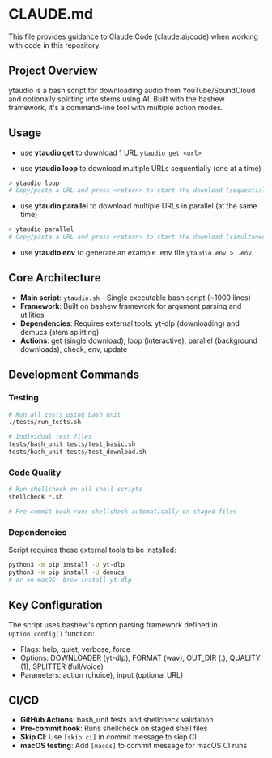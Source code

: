 # CLAUDE.md

This file provides guidance to Claude Code (claude.ai/code) when working with code in this repository.

## Project Overview

ytaudio is a bash script for downloading audio from YouTube/SoundCloud and optionally splitting into stems using AI.
Built with the bashew framework, it's a command-line tool with multiple action modes.

## Usage

* use **ytaudio get** to download 1 URL
  `ytaudio get <url>`

* use **ytaudio loop** to download multiple URLs sequentially (one at a time)
```bash
> ytaudio loop
# Copy/paste a URL and press <return> to start the download (sequentially)
```

* use **ytaudio parallel** to download multiple URLs in parallel (at the same time)
```bash
> ytaudio parallel
# Copy/paste a URL and press <return> to start the download (simultaneously)
```

* use **ytaudio env** to generate an example .env file
  `ytaudio env > .env`

## Core Architecture

- **Main script**: `ytaudio.sh` - Single executable bash script (~1000 lines)
- **Framework**: Built on bashew framework for argument parsing and utilities
- **Dependencies**: Requires external tools: yt-dlp (downloading) and demucs (stem splitting)
- **Actions**: get (single download), loop (interactive), parallel (background downloads), check, env, update

## Development Commands

### Testing
```bash
# Run all tests using bash_unit
./tests/run_tests.sh

# Individual test files
tests/bash_unit tests/test_basic.sh
tests/bash_unit tests/test_download.sh
```

### Code Quality
```bash
# Run shellcheck on all shell scripts
shellcheck *.sh

# Pre-commit hook runs shellcheck automatically on staged files
```

### Dependencies
Script requires these external tools to be installed:
```bash
python3 -m pip install -U yt-dlp
python3 -m pip install -U demucs
# or on macOS: brew install yt-dlp
```

## Key Configuration

The script uses bashew's option parsing framework defined in `Option:config()` function:
- Flags: help, quiet, verbose, force
- Options: DOWNLOADER (yt-dlp), FORMAT (wav), OUT_DIR (.), QUALITY (1), SPLITTER (full/voice)
- Parameters: action (choice), input (optional URL)

## CI/CD

- **GitHub Actions**: bash_unit tests and shellcheck validation
- **Pre-commit hook**: Runs shellcheck on staged shell files
- **Skip CI**: Use `[skip ci]` in commit message to skip CI
- **macOS testing**: Add `[macos]` to commit message for macOS CI runs